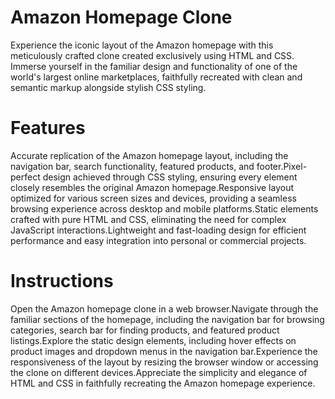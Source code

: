 # Amazon Homepage Clone

Experience the iconic layout of the Amazon homepage with this meticulously crafted clone created exclusively using HTML and CSS. Immerse yourself in the familiar design and functionality of one of the world's largest online marketplaces, faithfully recreated with clean and semantic markup alongside stylish CSS styling.

# Features

Accurate replication of the Amazon homepage layout, including the navigation bar, search functionality, featured products, and footer.Pixel-perfect design achieved through CSS styling, ensuring every element closely resembles the original Amazon homepage.Responsive layout optimized for various screen sizes and devices, providing a seamless browsing experience across desktop and mobile platforms.Static elements crafted with pure HTML and CSS, eliminating the need for complex JavaScript interactions.Lightweight and fast-loading design for efficient performance and easy integration into personal or commercial projects.

# Instructions

Open the Amazon homepage clone in a web browser.Navigate through the familiar sections of the homepage, including the navigation bar for browsing categories, search bar for finding products, and featured product listings.Explore the static design elements, including hover effects on product images and dropdown menus in the navigation bar.Experience the responsiveness of the layout by resizing the browser window or accessing the clone on different devices.Appreciate the simplicity and elegance of HTML and CSS in faithfully recreating the Amazon homepage experience.